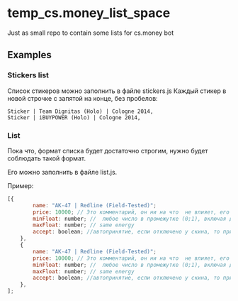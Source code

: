 # temp_cs.money_list_space
Just as small repo to contain some lists for cs.money bot 

## Examples

### Stickers list
Список стикеров можно заполнить в файле stickers.js
Каждый стикер в новой строчке с запятой на конце, без пробелов:
```
Sticker | Team Dignitas (Holo) | Cologne 2014,
Sticker | iBUYPOWER (Holo) | Cologne 2014,
```
### List
Пока что, формат списка будет достаточно строгим, нужно будет соблюдать такой формат.

Его можно заполнить в файле list.js.

Пример:
```javascript
[{
        name: "AK-47 | Redline (Field-Tested)";
        price: 10000; // Это комментарий, он ни на что  не влияет, его можно не писать. Я лишь хотел сказать что это максимальная цена, ее можно поставить хоть миллион и не ставить автоацепт, в таком случае вы можете ловить скин, не зная его цены
        minFloat: number; //  любое число в промежутке (0;1), включая десятичные дроби через точку
        maxFloat: number; // same energy
        accept: boolean; //автопринятие, если отключено у скина, то придет уведомление в тг 
    },
    {
        name: "AK-47 | Redline (Field-Tested)";
        price: 10000; // Это комментарий, он ни на что  не влияет, его можно не писать. Я лишь хотел сказать что это максимальная цена, ее можно поставить хоть миллион и не ставить автоацепт, в таком случае вы можете ловить скин, не зная его цены
        minFloat: number; //  любое число в промежутке (0;1), включая десятичные дроби через точку
        maxFloat: number; // same energy
        accept: boolean; //автопринятие, если отключено у скина, то придет уведомление в тг 
    },
];
```
